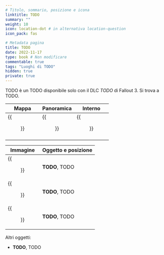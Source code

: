 ```yaml
---
# Titolo, sommario, posizione e icona
linktitle: TODO
summary: ""
weight: 10
icon: location-dot # in alternativa location-question
icon_pack: fas

# Metadata pagina
title: TODO
date: 2022-11-17
type: book # Non modificare
commentable: true
tags: "Luoghi di TODO"
hidden: true
private: true
---
```





TODO è un TODO disponibile solo con il DLC *TODO* di Fallout 3. Si trova a TODO.


| Mappa                | Panoramica           | Interno              |
| -------------------- | -------------------- | -------------------- |
| {{<figure src="fo3/#">}} | {{<figure src="fo3/#">}} | {{<figure src="fo3/#">}} |
|                      |                      |                      |



| Immagine             | Oggetto e posizione |
| -------------------- | ------------------- |
| {{<figure src="fo3/#">}} | **TODO**, TODO      |
| {{<figure src="fo3/#">}} | **TODO**, TODO      |
| {{<figure src="fo3/#">}} | **TODO**, TODO      |


Altri oggetti:
- **TODO**, TODO
